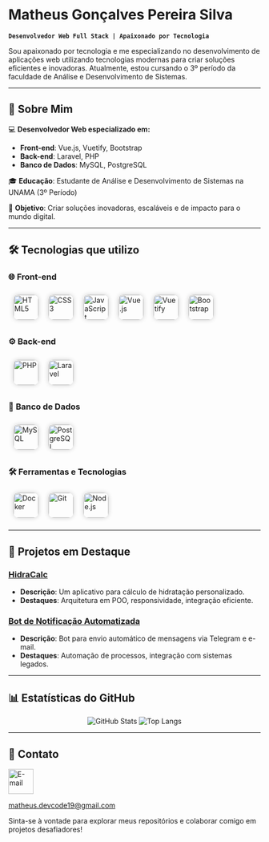# Matheus Gonçalves Pereira Silva

**`Desenvolvedor Web Full Stack | Apaixonado por Tecnologia`**

Sou apaixonado por tecnologia e me especializando no desenvolvimento de aplicações web utilizando tecnologias modernas para criar soluções eficientes e inovadoras. Atualmente, estou cursando o 3º período da faculdade de Análise e Desenvolvimento de Sistemas.

---

## 🚀 Sobre Mim

💻 **Desenvolvedor Web especializado em:**
- **Front-end**: Vue.js, Vuetify, Bootstrap
- **Back-end**: Laravel, PHP
- **Banco de Dados**: MySQL, PostgreSQL

🎓 **Educação**: Estudante de Análise e Desenvolvimento de Sistemas na UNAMA (3º Período)

🎯 **Objetivo**: Criar soluções inovadoras, escaláveis e de impacto para o mundo digital.

---

## 🛠 Tecnologias que utilizo

### 🌐 **Front-end**
<div style="display: flex; justify-content: flex-start; flex-wrap: wrap;">
  <a href="https://developer.mozilla.org/pt-BR/docs/Web/HTML" target="_blank">
    <img src="https://cdn.jsdelivr.net/npm/simple-icons@latest/icons/html5.svg" alt="HTML5" width="50" style="margin: 10px; border-radius: 10px; box-shadow: 0 0 10px rgba(0, 0, 0, 0.2);" />
  </a>
  <a href="https://developer.mozilla.org/pt-BR/docs/Web/CSS" target="_blank">
    <img src="https://cdn.jsdelivr.net/npm/simple-icons@latest/icons/css3.svg" alt="CSS3" width="50" style="margin: 10px; border-radius: 10px; box-shadow: 0 0 10px rgba(0, 0, 0, 0.2);" />
  </a>
  <a href="https://developer.mozilla.org/pt-BR/docs/Web/JavaScript" target="_blank">
    <img src="https://cdn.jsdelivr.net/npm/simple-icons@latest/icons/javascript.svg" alt="JavaScript" width="50" style="margin: 10px; border-radius: 10px; box-shadow: 0 0 10px rgba(0, 0, 0, 0.2);" />
  </a>
  <a href="https://vuejs.org/" target="_blank">
    <img src="https://cdn.jsdelivr.net/npm/simple-icons@latest/icons/vue-dot-js.svg" alt="Vue.js" width="50" style="margin: 10px; border-radius: 10px; box-shadow: 0 0 10px rgba(0, 0, 0, 0.2);" />
  </a>
  <a href="https://vuetifyjs.com/" target="_blank">
    <img src="https://cdn.jsdelivr.net/npm/simple-icons@latest/icons/vuetify.svg" alt="Vuetify" width="50" style="margin: 10px; border-radius: 10px; box-shadow: 0 0 10px rgba(0, 0, 0, 0.2);" />
  </a>
  <a href="https://getbootstrap.com/" target="_blank">
    <img src="https://cdn.jsdelivr.net/npm/simple-icons@latest/icons/bootstrap.svg" alt="Bootstrap" width="50" style="margin: 10px; border-radius: 10px; box-shadow: 0 0 10px rgba(0, 0, 0, 0.2);" />
  </a>
</div>

### ⚙️ **Back-end**
<div style="display: flex; justify-content: flex-start; flex-wrap: wrap;">
  <a href="https://www.php.net/" target="_blank">
    <img src="https://cdn.jsdelivr.net/npm/simple-icons@latest/icons/php.svg" alt="PHP" width="50" style="margin: 10px; border-radius: 10px; box-shadow: 0 0 10px rgba(0, 0, 0, 0.2);" />
  </a>
  <a href="https://laravel.com/" target="_blank">
    <img src="https://cdn.jsdelivr.net/npm/simple-icons@latest/icons/laravel.svg" alt="Laravel" width="50" style="margin: 10px; border-radius: 10px; box-shadow: 0 0 10px rgba(0, 0, 0, 0.2);" />
  </a>
</div>

### 💾 **Banco de Dados**
<div style="display: flex; justify-content: flex-start; flex-wrap: wrap;">
  <a href="https://www.mysql.com/" target="_blank">
    <img src="https://cdn.jsdelivr.net/npm/simple-icons@latest/icons/mysql.svg" alt="MySQL" width="50" style="margin: 10px; border-radius: 10px; box-shadow: 0 0 10px rgba(0, 0, 0, 0.2);" />
  </a>
  <a href="https://www.postgresql.org/" target="_blank">
    <img src="https://cdn.jsdelivr.net/npm/simple-icons@latest/icons/postgresql.svg" alt="PostgreSQL" width="50" style="margin: 10px; border-radius: 10px; box-shadow: 0 0 10px rgba(0, 0, 0, 0.2);" />
  </a>
</div>

### 🛠️ **Ferramentas e Tecnologias**
<div style="display: flex; justify-content: flex-start; flex-wrap: wrap;">
  <a href="https://www.docker.com/" target="_blank">
    <img src="https://cdn.jsdelivr.net/npm/simple-icons@latest/icons/docker.svg" alt="Docker" width="50" style="margin: 10px; border-radius: 10px; box-shadow: 0 0 10px rgba(0, 0, 0, 0.2);" />
  </a>
  <a href="https://git-scm.com/" target="_blank">
    <img src="https://cdn.jsdelivr.net/npm/simple-icons@latest/icons/git.svg" alt="Git" width="50" style="margin: 10px; border-radius: 10px; box-shadow: 0 0 10px rgba(0, 0, 0, 0.2);" />
  </a>
  <a href="https://nodejs.org/" target="_blank">
    <img src="https://cdn.jsdelivr.net/npm/simple-icons@latest/icons/node-dot-js.svg" alt="Node.js" width="50" style="margin: 10px; border-radius: 10px; box-shadow: 0 0 10px rgba(0, 0, 0, 0.2);" />
  </a>
</div>

---

## 🌟 Projetos em Destaque

### [HidraCalc](https://github.com/Matheus-DevCode/HidraCalc)
- **Descrição**: Um aplicativo para cálculo de hidratação personalizado.
- **Destaques**: Arquitetura em POO, responsividade, integração eficiente.

### [Bot de Notificação Automatizada](https://github.com/Matheus-DevCode/BotNotificacoes)
- **Descrição**: Bot para envio automático de mensagens via Telegram e e-mail.
- **Destaques**: Automação de processos, integração com sistemas legados.

---

## 📊 Estatísticas do GitHub

<p align="center">
  <img alt="GitHub Stats" src="https://github-readme-stats.vercel.app/api?username=Matheus-DevCode&show_icons=true&theme=radical&include_all_commits=true&locale=pt-br" />
  <img alt="Top Langs" src="https://github-readme-stats.vercel.app/api/top-langs/?username=Matheus-DevCode&theme=radical&layout=compact&custom_title=Linguagens%20Mais%20Usadas" />
</p>

---

## 📨 Contato

<a href="mailto:matheus.devcode19@gmail.com">
  <img src="https://img.shields.io/badge/Email-0078D4?style=flat-square&logo=microsoft-outlook&logoColor=white" alt="E-mail" width="50" />
  <p>matheus.devcode19@gmail.com</p>
</a>

Sinta-se à vontade para explorar meus repositórios e colaborar comigo em projetos desafiadores!
